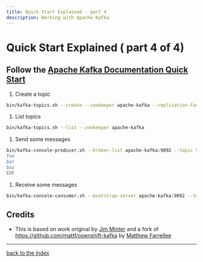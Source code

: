 ```yaml
---
title: Quick Start Explained - part 4 
description: Working with Apache Kafka
---
```

# Quick Start Explained ( part 4 of 4)

## Follow the [Apache Kafka Documentation Quick Start](https://kafka.apache.org/documentation.html#quickstart)


1. Create a topic

``` bash
bin/kafka-topics.sh --create --zookeeper apache-kafka --replication-factor 1 --partitions 1 --topic test
```

1. List topics

``` bash
bin/kafka-topics.sh --list --zookeeper apache-kafka
```

1. Send some messages

``` bash
bin/kafka-console-producer.sh --broker-list apache-kafka:9092 --topic test <<EOF
foo
bar
baz
EOF
```

1. Receive some messages

``` bash
bin/kafka-console-consumer.sh --bootstrap-server apache-kafka:9092 --topic test --from-beginning
```

## Credits

* This is based on work original by [Jim Minter](https://github.com/jim-minter) and a fork of https://github.com/mattf/openshift-kafka by [Matthew Farrellee](https://github.com/mattf)

---
[back to the index](./index.md)